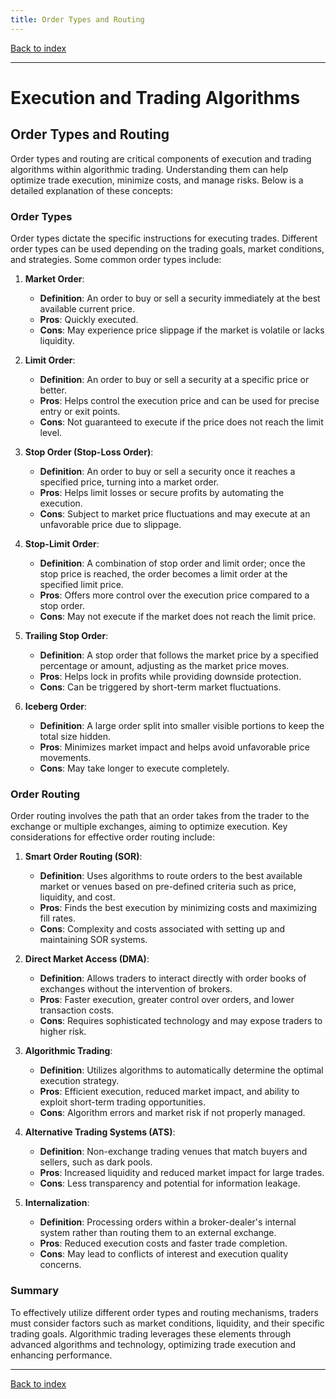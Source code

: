 ```yaml
---
title: Order Types and Routing
---
```


[Back to index](index.html)

---
# Execution and Trading Algorithms
## Order Types and Routing

Order types and routing are critical components of execution and trading algorithms within algorithmic trading. Understanding them can help optimize trade execution, minimize costs, and manage risks. Below is a detailed explanation of these concepts:

### Order Types
Order types dictate the specific instructions for executing trades. Different order types can be used depending on the trading goals, market conditions, and strategies. Some common order types include:

1. **Market Order**:
   - **Definition**: An order to buy or sell a security immediately at the best available current price.
   - **Pros**: Quickly executed.
   - **Cons**: May experience price slippage if the market is volatile or lacks liquidity.

2. **Limit Order**:
   - **Definition**: An order to buy or sell a security at a specific price or better.
   - **Pros**: Helps control the execution price and can be used for precise entry or exit points.
   - **Cons**: Not guaranteed to execute if the price does not reach the limit level.

3. **Stop Order (Stop-Loss Order)**:
   - **Definition**: An order to buy or sell a security once it reaches a specified price, turning into a market order.
   - **Pros**: Helps limit losses or secure profits by automating the execution.
   - **Cons**: Subject to market price fluctuations and may execute at an unfavorable price due to slippage.

4. **Stop-Limit Order**:
   - **Definition**: A combination of stop order and limit order; once the stop price is reached, the order becomes a limit order at the specified limit price.
   - **Pros**: Offers more control over the execution price compared to a stop order.
   - **Cons**: May not execute if the market does not reach the limit price.

5. **Trailing Stop Order**:
   - **Definition**: A stop order that follows the market price by a specified percentage or amount, adjusting as the market price moves.
   - **Pros**: Helps lock in profits while providing downside protection.
   - **Cons**: Can be triggered by short-term market fluctuations.

6. **Iceberg Order**:
   - **Definition**: A large order split into smaller visible portions to keep the total size hidden.
   - **Pros**: Minimizes market impact and helps avoid unfavorable price movements.
   - **Cons**: May take longer to execute completely.

### Order Routing
Order routing involves the path that an order takes from the trader to the exchange or multiple exchanges, aiming to optimize execution. Key considerations for effective order routing include:

1. **Smart Order Routing (SOR)**:
   - **Definition**: Uses algorithms to route orders to the best available market or venues based on pre-defined criteria such as price, liquidity, and cost.
   - **Pros**: Finds the best execution by minimizing costs and maximizing fill rates.
   - **Cons**: Complexity and costs associated with setting up and maintaining SOR systems.

2. **Direct Market Access (DMA)**:
   - **Definition**: Allows traders to interact directly with order books of exchanges without the intervention of brokers.
   - **Pros**: Faster execution, greater control over orders, and lower transaction costs.
   - **Cons**: Requires sophisticated technology and may expose traders to higher risk.

3. **Algorithmic Trading**:
   - **Definition**: Utilizes algorithms to automatically determine the optimal execution strategy.
   - **Pros**: Efficient execution, reduced market impact, and ability to exploit short-term trading opportunities.
   - **Cons**: Algorithm errors and market risk if not properly managed.

4. **Alternative Trading Systems (ATS)**:
   - **Definition**: Non-exchange trading venues that match buyers and sellers, such as dark pools.
   - **Pros**: Increased liquidity and reduced market impact for large trades.
   - **Cons**: Less transparency and potential for information leakage.

5. **Internalization**:
   - **Definition**: Processing orders within a broker-dealer's internal system rather than routing them to an external exchange.
   - **Pros**: Reduced execution costs and faster trade completion.
   - **Cons**: May lead to conflicts of interest and execution quality concerns.

### Summary
To effectively utilize different order types and routing mechanisms, traders must consider factors such as market conditions, liquidity, and their specific trading goals. Algorithmic trading leverages these elements through advanced algorithms and technology, optimizing trade execution and enhancing performance.

---
[Back to index](index.html)
